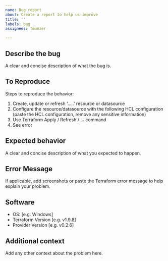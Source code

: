 ```yaml
---
name: Bug report
about: Create a report to help us improve
title: ''
labels: bug
assignees: tmunzer

---
```


## Describe the bug
A clear and concise description of what the bug is.


## To Reproduce
Steps to reproduce the behavior:
1. Create, update or refresh '.....' resource or datasource
2. Configure the resource/datasource with the following HCL configuration (paste the HCL configuration, remove any sensitive information)
3. Use Terraform Apply / Refresh / ... command
4. See error


## Expected behavior
A clear and concise description of what you expected to happen.


## Error Message
If applicable, add screenshots or paste the Terraform error message to help explain your problem.


## Software
 - OS: [e.g. Windows]
 - Terraform Version [e.g. v1.9.8]
 - Provider Version [e.g. v0.2.6]


## Additional context
Add any other context about the problem here.
